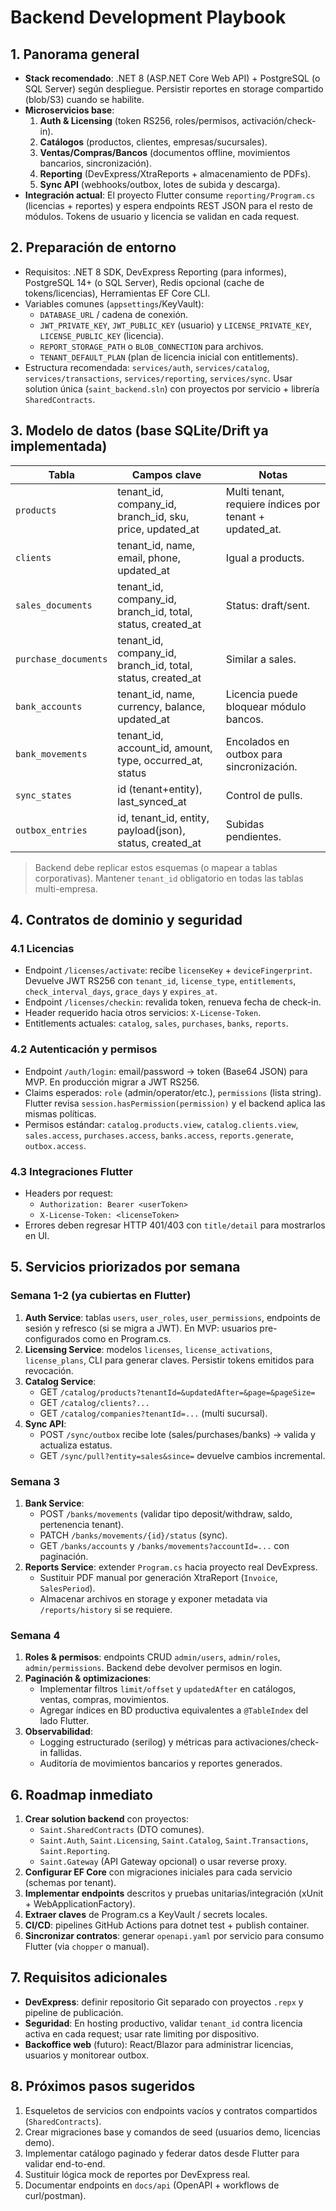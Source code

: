 # Backend Development Playbook

## 1. Panorama general
- **Stack recomendado**: .NET 8 (ASP.NET Core Web API) + PostgreSQL (o SQL Server) según despliegue. Persistir reportes en storage compartido (blob/S3) cuando se habilite.
- **Microservicios base**:
  1. **Auth & Licensing** (token RS256, roles/permisos, activación/check-in).
  2. **Catálogos** (productos, clientes, empresas/sucursales).
  3. **Ventas/Compras/Bancos** (documentos offline, movimientos bancarios, sincronización).
  4. **Reporting** (DevExpress/XtraReports + almacenamiento de PDFs).
  5. **Sync API** (webhooks/outbox, lotes de subida y descarga).
- **Integración actual**: El proyecto Flutter consume `reporting/Program.cs` (licencias + reportes) y espera endpoints REST JSON para el resto de módulos. Tokens de usuario y licencia se validan en cada request.

## 2. Preparación de entorno
- Requisitos: .NET 8 SDK, DevExpress Reporting (para informes), PostgreSQL 14+ (o SQL Server), Redis opcional (cache de tokens/licencias), Herramientas EF Core CLI.
- Variables comunes (`appsettings`/KeyVault):
  - `DATABASE_URL` / cadena de conexión.
  - `JWT_PRIVATE_KEY`, `JWT_PUBLIC_KEY` (usuario) y `LICENSE_PRIVATE_KEY`, `LICENSE_PUBLIC_KEY` (licencia).
  - `REPORT_STORAGE_PATH` o `BLOB_CONNECTION` para archivos.
  - `TENANT_DEFAULT_PLAN` (plan de licencia inicial con entitlements).
- Estructura recomendada: `services/auth`, `services/catalog`, `services/transactions`, `services/reporting`, `services/sync`. Usar solution única (`saint_backend.sln`) con proyectos por servicio + librería `SharedContracts`.

## 3. Modelo de datos (base SQLite/Drift ya implementada)
| Tabla | Campos clave | Notas |
| --- | --- | --- |
| `products` | tenant_id, company_id, branch_id, sku, price, updated_at | Multi tenant, requiere índices por tenant + updated_at. |
| `clients` | tenant_id, name, email, phone, updated_at | Igual a products. |
| `sales_documents` | tenant_id, company_id, branch_id, total, status, created_at | Status: draft/sent. |
| `purchase_documents` | tenant_id, company_id, branch_id, total, status, created_at | Similar a sales. |
| `bank_accounts` | tenant_id, name, currency, balance, updated_at | Licencia puede bloquear módulo bancos. |
| `bank_movements` | tenant_id, account_id, amount, type, occurred_at, status | Encolados en outbox para sincronización. |
| `sync_states` | id (tenant+entity), last_synced_at | Control de pulls. |
| `outbox_entries` | id, tenant_id, entity, payload(json), status, created_at | Subidas pendientes. |

> Backend debe replicar estos esquemas (o mapear a tablas corporativas). Mantener `tenant_id` obligatorio en todas las tablas multi-empresa.

## 4. Contratos de dominio y seguridad
### 4.1 Licencias
- Endpoint `/licenses/activate`: recibe `licenseKey` + `deviceFingerprint`. Devuelve JWT RS256 con `tenant_id`, `license_type`, `entitlements`, `check_interval_days`, `grace_days` y `expires_at`.
- Endpoint `/licenses/checkin`: revalida token, renueva fecha de check-in.
- Header requerido hacia otros servicios: `X-License-Token`.
- Entitlements actuales: `catalog`, `sales`, `purchases`, `banks`, `reports`.

### 4.2 Autenticación y permisos
- Endpoint `/auth/login`: email/password → token (Base64 JSON) para MVP. En producción migrar a JWT RS256.
- Claims esperados: `role` (admin/operator/etc.), `permissions` (lista string). Flutter revisa `session.hasPermission(permission)` y el backend aplica las mismas políticas.
- Permisos estándar: `catalog.products.view`, `catalog.clients.view`, `sales.access`, `purchases.access`, `banks.access`, `reports.generate`, `outbox.access`.

### 4.3 Integraciones Flutter
- Headers por request:
  - `Authorization: Bearer <userToken>`
  - `X-License-Token: <licenseToken>`
- Errores deben regresar HTTP 401/403 con `title/detail` para mostrarlos en UI.

## 5. Servicios priorizados por semana
### Semana 1-2 (ya cubiertas en Flutter)
1. **Auth Service**: tablas `users`, `user_roles`, `user_permissions`, endpoints de sesión y refresco (si se migra a JWT). En MVP: usuarios pre-configurados como en Program.cs.
2. **Licensing Service**: modelos `licenses`, `license_activations`, `license_plans`, CLI para generar claves. Persistir tokens emitidos para revocación.
3. **Catalog Service**:
   - GET `/catalog/products?tenantId=&updatedAfter=&page=&pageSize=`
   - GET `/catalog/clients?...`
   - GET `/catalog/companies?tenantId=...` (multi sucursal).
4. **Sync API**:
   - POST `/sync/outbox` recibe lote (sales/purchases/banks) → valida y actualiza estatus.
   - GET `/sync/pull?entity=sales&since=` devuelve cambios incremental.

### Semana 3
1. **Bank Service**:
   - POST `/banks/movements` (validar tipo deposit/withdraw, saldo, pertenencia tenant).
   - PATCH `/banks/movements/{id}/status` (sync).
   - GET `/banks/accounts` y `/banks/movements?accountId=...` con paginación.
2. **Reports Service**: extender `Program.cs` hacia proyecto real DevExpress.
   - Sustituir PDF manual por generación XtraReport (`Invoice`, `SalesPeriod`).
   - Almacenar archivos en storage y exponer metadata via `/reports/history` si se requiere.

### Semana 4
1. **Roles & permisos**: endpoints CRUD `admin/users`, `admin/roles`, `admin/permissions`. Backend debe devolver permisos en login.
2. **Paginación & optimizaciones**:
   - Implementar filtros `limit/offset` y `updatedAfter` en catálogos, ventas, compras, movimientos.
   - Agregar índices en BD productiva equivalentes a `@TableIndex` del lado Flutter.
3. **Observabilidad**:
   - Logging estructurado (serilog) y métricas para activaciones/check-in fallidas.
   - Auditoría de movimientos bancarios y reportes generados.

## 6. Roadmap inmediato
1. **Crear solution backend** con proyectos:
   - `Saint.SharedContracts` (DTO comunes).
   - `Saint.Auth`, `Saint.Licensing`, `Saint.Catalog`, `Saint.Transactions`, `Saint.Reporting`.
   - `Saint.Gateway` (API Gateway opcional) o usar reverse proxy.
2. **Configurar EF Core** con migraciones iniciales para cada servicio (schemas por tenant).
3. **Implementar endpoints** descritos y pruebas unitarias/integración (xUnit + WebApplicationFactory).
4. **Extraer claves** de Program.cs a KeyVault / secrets locales.
5. **CI/CD**: pipelines GitHub Actions para dotnet test + publish container.
6. **Sincronizar contratos**: generar `openapi.yaml` por servicio para consumo Flutter (via `chopper` o manual).

## 7. Requisitos adicionales
- **DevExpress**: definir repositorio Git separado con proyectos `.repx` y pipeline de publicación.
- **Seguridad**: En hosting productivo, validar `tenant_id` contra licencia activa en cada request; usar rate limiting por dispositivo.
- **Backoffice web** (futuro): React/Blazor para administrar licencias, usuarios y monitorear outbox.

## 8. Próximos pasos sugeridos
1. Esqueletos de servicios con endpoints vacíos y contratos compartidos (`SharedContracts`).
2. Crear migraciones base y comandos de seed (usuarios demo, licencias demo).
3. Implementar catálogo paginado y federar datos desde Flutter para validar end-to-end.
4. Sustituir lógica mock de reportes por DevExpress real.
5. Documentar endpoints en `docs/api` (OpenAPI + workflows de curl/postman).
